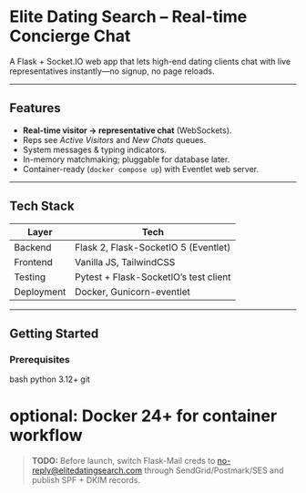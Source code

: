 # Elite Dating Search – Real-time Concierge Chat

A Flask + Socket.IO web app that lets high-end dating clients chat with live
representatives instantly—no signup, no page reloads.

---

## Features
- **Real-time visitor → representative chat** (WebSockets).
- Reps see *Active Visitors* and *New Chats* queues.
- System messages & typing indicators.
- In-memory matchmaking; pluggable for database later.
- Container-ready (`docker compose up`) with Eventlet web server.

---

## Tech Stack
| Layer | Tech |
|-------|------|
| Backend | Flask 2, Flask-SocketIO 5 (Eventlet) |
| Frontend | Vanilla JS, TailwindCSS |
| Testing | Pytest + Flask-SocketIO’s test client |
| Deployment | Docker, Gunicorn-eventlet |

---

## Getting Started

### Prerequisites
bash
python 3.12+
git
# optional: Docker 24+ for container workflow

> **TODO:** Before launch, switch Flask-Mail creds to no-reply@elitedatingsearch.com through SendGrid/Postmark/SES and publish SPF + DKIM records.